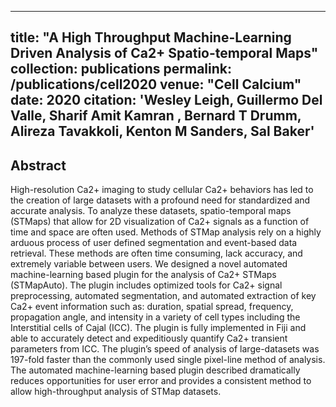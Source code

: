 
---
title: "A High Throughput Machine-Learning Driven Analysis of Ca2+ Spatio-temporal Maps"
collection: publications
permalink: /publications/cell2020
venue: "Cell Calcium"
date: 2020
citation: 'Wesley Leigh, Guillermo Del Valle,<b> Sharif Amit Kamran </b>, Bernard T Drumm, Alireza Tavakkoli, Kenton M Sanders, Sal Baker'
---

## Abstract
High-resolution Ca2+ imaging to study cellular Ca2+ behaviors has led to the creation of large datasets with a profound need for standardized and accurate analysis. To analyze these datasets, spatio-temporal maps (STMaps) that allow for 2D visualization of Ca2+ signals as a function of time and space are often used. Methods of STMap analysis rely on a highly arduous process of user defined segmentation and event-based data retrieval. These methods are often time consuming, lack accuracy, and extremely variable between users.  We designed a novel automated machine-learning based plugin for the analysis of Ca2+ STMaps (STMapAuto). The plugin includes optimized tools for Ca2+ signal preprocessing, automated segmentation, and automated extraction of key Ca2+ event information such as: duration, spatial spread, frequency, propagation angle, and intensity in a variety of cell types including the Interstitial cells of Cajal (ICC). The plugin is fully implemented in Fiji and able to accurately detect and expeditiously quantify Ca2+ transient parameters from ICC. The plugin’s speed of analysis of large-datasets was 197-fold faster than the commonly used single pixel-line method of analysis. The automated machine-learning based plugin described dramatically reduces opportunities for user error and provides a consistent method to allow high-throughput analysis of STMap datasets. 


